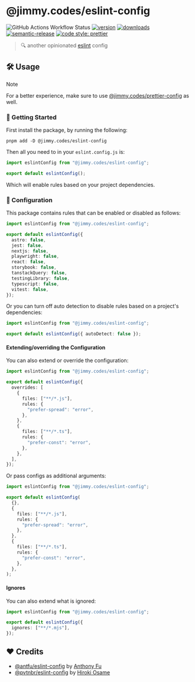 # @jimmy.codes/eslint-config

![GitHub Actions Workflow Status](https://img.shields.io/github/actions/workflow/status/jimmy-guzman/eslint-config/cd.yml?style=flat-square&logo=github-actions)
[![version](https://img.shields.io/npm/v/@jimmy.codes/eslint-config.svg?logo=npm&style=flat-square)](https://www.npmjs.com/package/@jimmy.codes/eslint-config)
[![downloads](https://img.shields.io/npm/dm/@jimmy.codes/eslint-config.svg?logo=npm&style=flat-square)](http://www.npmtrends.com/@jimmy.codes/eslint-config)
[![semantic-release](https://img.shields.io/badge/%20%20%F0%9F%93%A6%F0%9F%9A%80-semantic--release-e10079.svg?style=flat-square)](https://semantic-release.gitbook.io/semantic-release)
[![code style: prettier](https://img.shields.io/badge/code_style-prettier-ff69b4.svg?style=flat-square&logo=prettier)](https://github.com/prettier/prettier)

> 🔍 another opinionated [eslint](https://eslint.org) config

## 🛠️ Usage

> [!NOTE]
> For a better experience, make sure to use [@jimmy.codes/prettier-config](https://github.com/jimmy-guzman/prettier-config) as well.

### 🔨 Getting Started

First install the package, by running the following:

```
pnpm add -D @jimmy.codes/eslint-config
```

Then all you need to in your `eslint.config.js` is:

```mjs
import eslintConfig from "@jimmy.codes/eslint-config";

export default eslintConfig();
```

Which will enable rules based on your project dependencies.

### 🔧 Configuration

This package contains rules that can be enabled or disabled as follows:

```ts
import eslintConfig from "@jimmy.codes/eslint-config";

export default eslintConfig({
  astro: false,
  jest: false,
  nextjs: false,
  playwright: false,
  react: false,
  storybook: false,
  tanstackQuery: false,
  testingLibrary: false,
  typescript: false,
  vitest: false,
});
```

Or you can turn off auto detection to disable rules based on a project's dependencies:

```ts
import eslintConfig from "@jimmy.codes/eslint-config";

export default eslintConfig({ autoDetect: false });
```

#### Extending/overriding the Configuration

You can also extend or override the configuration:

```ts
import eslintConfig from "@jimmy.codes/eslint-config";

export default eslintConfig({
  overrides: [
    {
      files: ["**/*.js"],
      rules: {
        "prefer-spread": "error",
      },
    },
    {
      files: ["**/*.ts"],
      rules: {
        "prefer-const": "error",
      },
    },
  ],
});
```

Or pass configs as additional arguments:

```ts
import eslintConfig from "@jimmy.codes/eslint-config";

export default eslintConfig(
  {},
  {
    files: ["**/*.js"],
    rules: {
      "prefer-spread": "error",
    },
  },
  {
    files: ["**/*.ts"],
    rules: {
      "prefer-const": "error",
    },
  },
);
```

#### Ignores

You can also extend what is ignored:

```ts
import eslintConfig from "@jimmy.codes/eslint-config";

export default eslintConfig({
  ignores: ["**/*.mjs"],
});
```

## ❤️ Credits

- [@antfu/eslint-config](https://github.com/antfu/eslint-config) by [Anthony Fu](https://antfu.me)
- [@pvtnbr/eslint-config](https://github.com/privatenumber/eslint-config) by [Hiroki Osame](https://hirok.io/)
